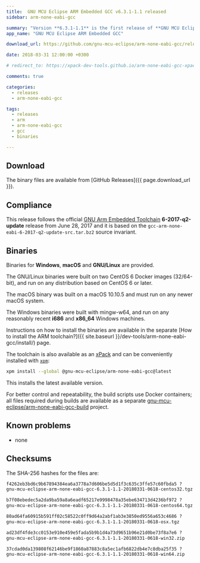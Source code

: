 ```yaml
---
title:  GNU MCU Eclipse ARM Embedded GCC v6.3.1-1.1 released
sidebar: arm-none-eabi-gcc

summary: "Version **6.3.1-1.1** is the first release of **GNU MCU Eclipse ARM Embedded GCC**."
app_name: "GNU MCU Eclipse ARM Embedded GCC"

download_url: https://github.com/gnu-mcu-eclipse/arm-none-eabi-gcc/releases/tag/v6.3.1-1.1/

date: 2018-03-31 12:00:00 +0300

# redirect_to: https://xpack-dev-tools.github.io/arm-none-eabi-gcc-xpack/blog/2018/03/31/arm-none-eabi-gcc-v6-3-1-1-1-released/

comments: true

categories:
  - releases
  - arm-none-eabi-gcc

tags:
  - releases
  - arm
  - arm-none-eabi-gcc
  - gcc
  - binaries

---
```


## Download

The binary files are available from [GitHub Releases]({{ page.download_url }}).

## Compliance

This release follows the official [GNU Arm Embedded Toolchain](https://developer.arm.com/open-source/gnu-toolchain/gnu-rm)  **6-2017-q2-update** release from June 28, 2017 and it is based on the `gcc-arm-none-eabi-6-2017-q2-update-src.tar.bz2` source invariant.

## Binaries

Binaries for **Windows**, **macOS** and **GNU/Linux** are provided.

The GNU/Linux binaries were built on two CentOS 6 Docker images (32/64-bit), and run on any distribution based on CentOS 6 or later.

The macOS binary was built on a macOS 10.10.5 and must run on any newer macOS system.

The Windows binaries were built with mingw-w64, and run on any reasonably recent **i686** and **x86_64** Windows machines.

Instructions on how to install the binaries are available in the separate [How to install the ARM toolchain?]({{ site.baseurl }}/dev-tools/arm-none-eabi-gcc/install/) page.

The toolchain is also available as an [xPack](https://www.npmjs.com/package/@gnu-mcu-eclipse/arm-none-eabi-gcc) and can be conveniently installed with [`xpm`](https://www.npmjs.com/package/xpm):

```sh
xpm install --global @gnu-mcu-eclipse/arm-none-eabi-gcc@latest
```

This installs the latest available version.

For better control and repeatability, the build scripts use Docker containers; all files required during builds are available as a separate [gnu-mcu-eclipse/arm-none-eabi-gcc-build](https://github.com/gnu-mcu-eclipse/arm-none-eabi-gcc-build) project.

## Known problems

* none

## Checksums

The SHA-256 hashes for the files are:

```txt
f4262eb3bd6c9b67894384ea6a3778a7d606be5d5d1f3c635c3ffe57c60fbda5 ?
gnu-mcu-eclipse-arm-none-eabi-gcc-6.3.1-1.1-20180331-0618-centos32.tgz

b7f08ebedec5a2da9ba59a8a6eadf65217e9998478a35ebe634713d4236bf972 ?
gnu-mcu-eclipse-arm-none-eabi-gcc-6.3.1-1.1-20180331-0618-centos64.tgz

80ad64fa60915b591ff02c58522c0ff9d64a2abf1ab3e3850ed9556a653c4686 ?
gnu-mcu-eclipse-arm-none-eabi-gcc-6.3.1-1.1-20180331-0618-osx.tgz

ad23df4fde3cc0153e910e459e5fada5b9b1d4a73d9651b96e21d0be73f8a7e6 ?
gnu-mcu-eclipse-arm-none-eabi-gcc-6.3.1-1.1-20180331-0618-win32.zip

37cdad0da139808f62146be9f1860a87883c8a5ec1afb6822db4e7c8dba25f35 ?
gnu-mcu-eclipse-arm-none-eabi-gcc-6.3.1-1.1-20180331-0618-win64.zip
```
